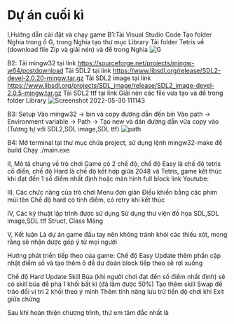 # Dự án cuối kì 
I,Hướng dẫn cài đặt và chạy game
B1:Tải Visual Studio Code
Tạo folder Nghia trong ổ G, trong Nghia tạo thư mục Library
Tải folder Tetris về (download file Zip và giải nén) và để trong Nghia
![G](https://user-images.githubusercontent.com/100202140/170916120-bc40d8aa-f3a7-402b-a1ef-e08247f07b13.png)


B2: Tải mingw32 tại link https://sourceforge.net/projects/mingw-w64/postdownload
Tải SDL2 tại link https://www.libsdl.org/release/SDL2-devel-2.0.20-mingw.tar.gz
Tải SDL2 image tại link https://www.libsdl.org/projects/SDL_image/release/SDL2_image-devel-2.0.5-mingw.tar.gz
Tải SDL2 ttf tại link 
Giải nén các file vừa tạo và để trong folder Library 
![Screenshot 2022-05-30 111143](https://user-images.githubusercontent.com/100202140/170915739-5caa8e8f-8950-4776-83ac-435c275de81b.png)

B3: Setup
Vào mingw32 -> bin và copy đường dẫn đến bin
Vào path -> Environment variable -> Path -> 
Tạo new và dán đường dẫn vừa copy vào 
(Tương tự với SDL2,SDL image,SDL ttf) 
![path](https://user-images.githubusercontent.com/100202140/170916669-ce0fe845-f32b-4e4c-aa1e-329986cb277f.png)

B4:
Mở terminal tại thư mục chứa project, sử dụng lệnh mingw32-make để build
Chạy ./main.exe

II, Mô tả chung về trò chơi
Game có 2 chế độ, chế độ Easy là chế độ tetris cổ điển, chế độ Hard là chế  độ kết hợp giữa 2048 và Tetris, game kết thúc khi đạt đến 1 số điểm nhất định hoặc màn hình full block
link Youtube:

III, Các chức năng của trò chơi
Menu đơn giản 
Điều khiển bằng các phím mũi tên
Chế độ hard có tính điểm, có retry khi kết thúc 

IV, Các kỹ thuật lập trình được sử dụng
Sử dụng thư viện đồ họa SDL,SDL image,SDL ttf
Struct, Class
Mảng

V, Kết luận
Là dự án game đầu tay nên không tránh khỏi các thiếu xót, mong rằng sẽ nhận được góp ý từ mọi người

Hướng phát triển tiếp theo của game:
Chế độ Easy
  Update thêm phần cập nhật điểm số và tạo thêm ô để dự đoán block tiếp theo sẽ rơi xuống 

Chế độ Hard 
  Update Skill Búa (khi người chơi đạt đến số điểm nhất định) sẽ có skill búa để phá 1 khối bất  kì  (đã làm được 50%)
  Tạo thêm skill Swap để tráo đổi vị trí 2 khối theo ý mình 
  Thêm tính năng lưu trữ tiến độ chơi khi Exit giữa chừng

Sau khi hoàn thiện chương trình, thứ em tâm đắc nhất là
